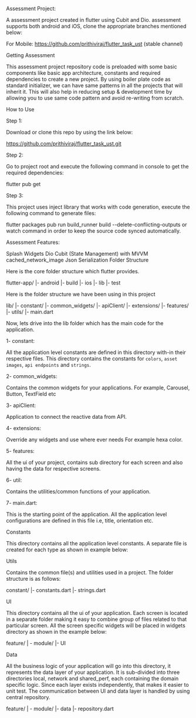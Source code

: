 Assessment Project:

A assessment project created in flutter using Cubit and Dio. assessment supports both android and iOS, clone the appropriate branches mentioned below:

For Mobile: https://github.com/prithiviraj/flutter_task_ust (stable channel)

Getting Assessment

This assessment project repository code is preloaded with some basic components like basic app architecture, constants and required dependencies to create a new project. By using boiler plate code as standard initializer, we can have same patterns in all the projects that will inherit it. This will also help in reducing setup & development time by allowing you to use same code pattern and avoid re-writing from scratch.

How to Use

Step 1:

Download or clone this repo by using the link below:

https://github.com/prithiviraj/flutter_task_ust.git

Step 2:

Go to project root and execute the following command in console to get the required dependencies:

flutter pub get 

Step 3:

This project uses inject library that works with code generation, execute the following command to generate files:

flutter packages pub run build_runner build --delete-conflicting-outputs
or watch command in order to keep the source code synced automatically.

Assessment Features:

Splash
Widgets
Dio
Cubit (State Management) with MVVM
cached_network_image
Json Serialization
Folder Structure

Here is the core folder structure which flutter provides.

flutter-app/
|- android
|- build
|- ios
|- lib
|- test

Here is the folder structure we have been using in this project

lib/
|- constant/
|- common_widgets/
|- apiClient/
|- extensions/
|- features/
|- utils/
|- main.dart

Now, lets drive into the lib folder which has the main code for the application.

1- constant:

All the application level constants are defined in this directory with-in their respective files. This directory contains the constants for `colors`, `asset images`, `api endpoints` and `strings`.

2- common_widgets:

Contains the common widgets for your applications. For example, Carousel, Button, TextField etc

3- apiClient:

Application to connect the reactive data from API. 

4- extensions:

Override any widgets and use where ever needs For example hexa color.

5- features:

All the ui of your project, contains sub directory for each screen and also having the data for respective screens.

6- util:

Contains the utilities/common functions of your application.

7- main.dart:

This is the starting point of the application. All the application level configurations are defined in this file i.e, title, orientation etc.

Constants

This directory contains all the application level constants. A separate file is created for each type as shown in example below:

Utils

Contains the common file(s) and utilities used in a project. The folder structure is as follows:

constant/
|- constants.dart
|- strings.dart

UI

This directory contains all the ui of your application. Each screen is located in a separate folder making it easy to combine group of files related to that particular screen. All the screen specific widgets will be placed in widgets directory as shown in the example below:

feature/
| - module/
    |- UI

Data

All the business logic of your application will go into this directory, it represents the data layer of your application. It is sub-divided into three directories local, network and shared_perf, each containing the domain specific logic. Since each layer exists independently, that makes it easier to unit test. The communication between UI and data layer is handled by using central repository.

feature/
| - module/
    |- data
    |- repository.dart